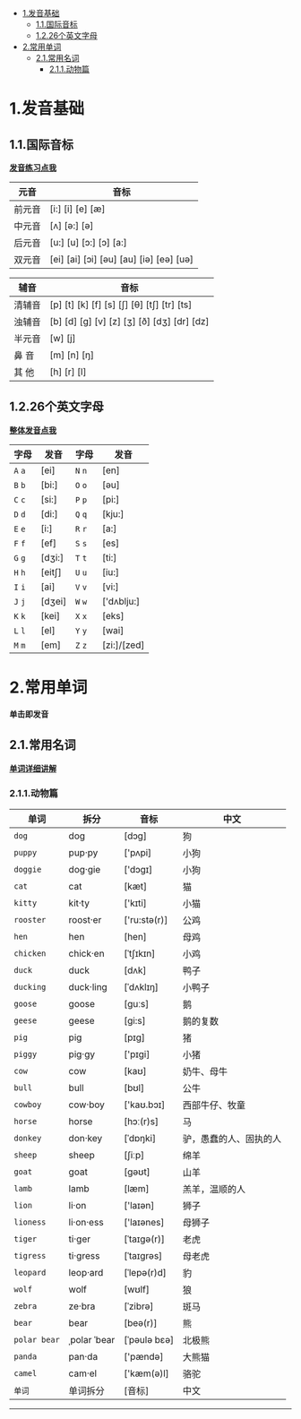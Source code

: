 - [1.发音基础](#1发音基础)
    - [1.1.国际音标](#11国际音标)
    - [1.2.26个英文字母](#1226个英文字母)
- [2.常用单词](#2常用单词)
    - [2.1.常用名词](#21常用名词)
        - [2.1.1.动物篇](#211动物篇)

# 1.发音基础

## 1.1.国际音标

<a href="./base/index.html" target="_blank"><b>发音练习点我</b></a>

| 元音   | 音标                                    |
| ------ | --------------------------------------- |
| 前元音 | [i:] [i] [e] [æ]                        |
| 中元音 | [ʌ] [ə:] [ə]                            |
| 后元音 | [u:] [u] [ɔ:] [ɔ] [a:]                  |
| 双元音 | [ei] [ai] [ɔi] [əu] [au] [iə] [eə] [uə] |

| 辅音   | 音标                                       |
| ------ | ------------------------------------------ |
| 清辅音 | [p] [t] [k] [f] [s] [ʃ] [θ] [tʃ] [tr] [ts] |
| 浊辅音 | [b] [d] [g] [v] [z] [ʒ] [ð] [dʒ] [dr] [dz] |
| 半元音 | [w] [j]                                    |
| 鼻 音  | [m] [n] [ŋ]                                |
| 其 他  | [h] [r] [l]                                |

## 1.2.26个英文字母

<a href="./base/26.html" target="_blank"><b>整体发音点我</b></a>

| 字母    | 发音   | 字母    | 发音        |
| ------- | ------ | ------- | ----------- |
| `A` `a` | [ei]   | `N` `n` | [en]        |
| `B` `b` | [bi:]  | `O` `o` | [əu]        |
| `C` `c` | [si:]  | `P` `p` | [pi:]       |
| `D` `d` | [di:]  | `Q` `q` | [kju:]      |
| `E` `e` | [i:]   | `R` `r` | [a:]        |
| `F` `f` | [ef]   | `S` `s` | [es]        |
| `G` `g` | [dʒi:] | `T` `t` | [ti:]       |
| `H` `h` | [eitʃ] | `U` `u` | [iu:]       |
| `I` `i` | [ai]   | `V` `v` | [vi:]       |
| `J` `j` | [dʒei] | `W` `w` | ['dʌblju:]  |
| `K` `k` | [kei]  | `X` `x` | [eks]       |
| `L` `l` | [el]   | `Y` `y` | [wai]       |
| `M` `m` | [em]   | `Z` `z` | [zi:]/[zed] |

# 2.常用单词

**单击即发音**

## 2.1.常用名词

<a href="./words/n.html" target="_blank"><b>单词详细讲解</b></a>

### 2.1.1.动物篇

| 单词         | 拆分         | 音标         | 中文                   |
| ------------ | ------------ | ------------ | ---------------------- |
| `dog`        | dog          | [dɔg]        | 狗                     |
| `puppy`      | pup‧py       | ['pʌpi]      | 小狗                   |
| `doggie`     | dog‧gie      | ['dɔgɪ]      | 小狗                   |
| `cat`        | cat          | [kæt]        | 猫                     |
| `kitty`      | kit‧ty       | ['kɪti]      | 小猫                   |
| `rooster`    | roost‧er     | ['ru:stə(r)] | 公鸡                   |
| `hen`        | hen          | [hen]        | 母鸡                   |
| `chicken`    | chick‧en     | [ˈtʃɪkɪn]    | 小鸡                   |
| `duck`       | duck         | [dʌk]        | 鸭子                   |
| `ducking`    | duck‧ling    | [ˈdʌklɪŋ]    | 小鸭子                 |
| `goose`      | goose        | [ɡuːs]       | 鹅                     |
| `geese`      | geese        | [gi:s]       | 鹅的复数               |
| `pig`        | pig          | [pɪɡ]        | 猪                     |
| `piggy`      | pig‧gy       | ['pɪɡi]      | 小猪                   |
| `cow`        | cow          | [kaʊ]        | 奶牛、母牛             |
| `bull`       | bull         | [bʊl]        | 公牛                   |
| `cowboy`     | cow‧boy      | ['kaʊ.bɔɪ]   | 西部牛仔、牧童         |
| `horse`      | horse        | [hɔː(r)s]    | 马                     |
| `donkey`     | don‧key      | [ˈdɒŋki]     | 驴，愚蠢的人、固执的人 |
| `sheep`      | sheep        | [ʃiːp]       | 绵羊                   |
| `goat`       | goat         | [ɡəʊt]       | 山羊                   |
| `lamb`       | lamb         | [læm]        | 羔羊，温顺的人         |
| `lion`       | li‧on        | ['laɪən]     | 狮子                   |
| `lioness`    | li‧on‧ess    | ['laɪənes]   | 母狮子                 |
| `tiger`      | ti‧ger       | [ˈtaɪɡə(r)]  | 老虎                   |
| `tigress`    | ti‧gress     | [ˈtaɪɡrəs]   | 母老虎                 |
| `leopard`    | leop‧ard     | [ˈlepə(r)d]  | 豹                     |
| `wolf`       | wolf         | [wʊlf]       | 狼                     |
| `zebra`      | ze‧bra       | [ˈzibrə]     | 斑马                   |
| `bear`       | bear         | [beə(r)]     | 熊                     |
| `polar bear` | ˌpolar ˈbear | [ˈpəulə bɛə] | 北极熊                 |
| `panda`      | pan‧da       | ['pændə]     | 大熊猫                 |
| `camel`      | cam‧el       | ['kæm(ə)l]   | 骆驼                   |
| `单词`       | 单词拆分     | [音标]       | 中文                   |

---

